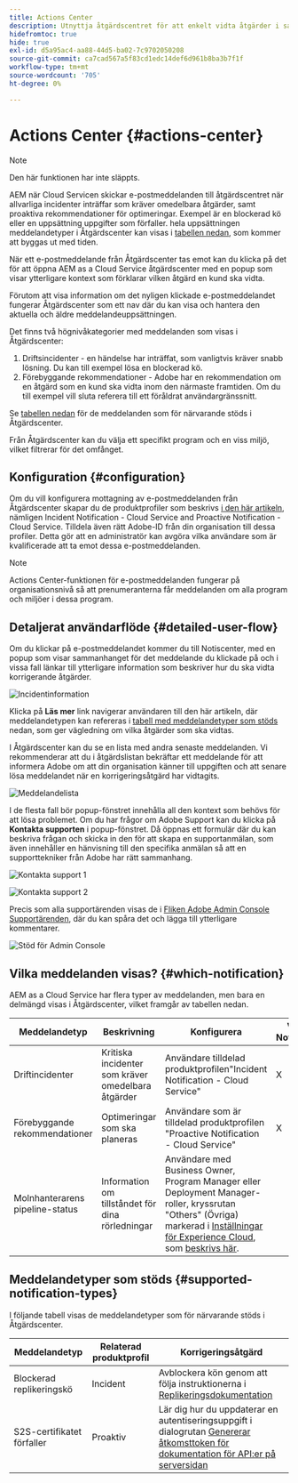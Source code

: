 ```yaml
---
title: Actions Center
description: Utnyttja åtgärdscentret för att enkelt vidta åtgärder i samband med incidenter och annan viktig information
hidefromtoc: true
hide: true
exl-id: d5a95ac4-aa88-44d5-ba02-7c9702050208
source-git-commit: ca7cad567a5f83cd1edc14def6d961b8ba3b7f1f
workflow-type: tm+mt
source-wordcount: '705'
ht-degree: 0%

---
```


# Actions Center {#actions-center}

>[!NOTE]
>Den här funktionen har inte släppts.

AEM när Cloud Servicen skickar e-postmeddelanden till åtgärdscentret när allvarliga incidenter inträffar som kräver omedelbara åtgärder, samt proaktiva rekommendationer för optimeringar. Exempel är en blockerad kö eller en uppsättning uppgifter som förfaller. hela uppsättningen meddelandetyper i Åtgärdscenter kan visas i [tabellen nedan](#supported-notification-types), som kommer att byggas ut med tiden.

När ett e-postmeddelande från Åtgärdscenter tas emot kan du klicka på det för att öppna AEM as a Cloud Service åtgärdscenter med en popup som visar ytterligare kontext som förklarar vilken åtgärd en kund ska vidta.

Förutom att visa information om det nyligen klickade e-postmeddelandet fungerar Åtgärdscenter som ett nav där du kan visa och hantera den aktuella och äldre meddelandeuppsättningen. <!-- It can be accessed directly at the url TBD (Alexandru: I'm intentionally keeping it TBD for now so customers don't find it) -->

Det finns två högnivåkategorier med meddelanden som visas i Åtgärdscenter:

1. Driftsincidenter - en händelse har inträffat, som vanligtvis kräver snabb lösning. Du kan till exempel lösa en blockerad kö.
1. Förebyggande rekommendationer - Adobe har en rekommendation om en åtgärd som en kund ska vidta inom den närmaste framtiden. Om du till exempel vill sluta referera till ett föråldrat användargränssnitt.

Se [tabellen nedan](#supported-notification-types) för de meddelanden som för närvarande stöds i Åtgärdscenter.

Från Åtgärdscenter kan du välja ett specifikt program och en viss miljö, vilket filtrerar för det omfånget.

## Konfiguration {#configuration}

Om du vill konfigurera mottagning av e-postmeddelanden från Åtgärdscenter skapar du de produktprofiler som beskrivs [i den här artikeln](/help/journey-onboarding/notification-profiles.md), nämligen Incident Notification - Cloud Service and Proactive Notification - Cloud Service. Tilldela även rätt Adobe-ID från din organisation till dessa profiler. Detta gör att en administratör kan avgöra vilka användare som är kvalificerade att ta emot dessa e-postmeddelanden.

>[!NOTE]
>Actions Center-funktionen för e-postmeddelanden fungerar på organisationsnivå så att prenumeranterna får meddelanden om alla program och miljöer i dessa program.

## Detaljerat användarflöde {#detailed-user-flow}

Om du klickar på e-postmeddelandet kommer du till Notiscenter, med en popup som visar sammanhanget för det meddelande du klickade på och i vissa fall länkar till ytterligare information som beskriver hur du ska vidta korrigerande åtgärder.

![Incidentinformation](/help/operations/assets/incident-details.png)

Klicka på **Läs mer** link navigerar användaren till den här artikeln, där meddelandetypen kan refereras i [tabell med meddelandetyper som stöds](#supported-notification-types) nedan, som ger vägledning om vilka åtgärder som ska vidtas.

I Åtgärdscenter kan du se en lista med andra senaste meddelanden. Vi rekommenderar att du i åtgärdslistan bekräftar ett meddelande för att informera Adobe om att din organisation känner till uppgiften och att senare lösa meddelandet när en korrigeringsåtgärd har vidtagits.

![Meddelandelista](/help/operations/assets/notification-list.png)

I de flesta fall bör popup-fönstret innehålla all den kontext som behövs för att lösa problemet. Om du har frågor om Adobe Support kan du klicka på **Kontakta supporten** i popup-fönstret. Då öppnas ett formulär där du kan beskriva frågan och skicka in den för att skapa en supportanmälan, som även innehåller en hänvisning till den specifika anmälan så att en supporttekniker från Adobe har rätt sammanhang.

![Kontakta support 1](/help/operations/assets/contact-support1.png)

![Kontakta support 2](/help/operations/assets/contact-support2.png)

Precis som alla supportärenden visas de i [Fliken Adobe Admin Console Supportärenden](https://helpx.adobe.com/enterprise/using/support-for-enterprise.html), där du kan spåra det och lägga till ytterligare kommentarer.

![Stöd för Admin Console](/help/operations/assets/admin-console-support.png)

## Vilka meddelanden visas? {#which-notification}

AEM as a Cloud Service har flera typer av meddelanden, men bara en delmängd visas i Åtgärdscenter, vilket framgår av tabellen nedan.

| Meddelandetyp | Beskrivning | Konfigurera | Visas i Notiscenter |
|---|---|---|---|
| Driftincidenter | Kritiska incidenter som kräver omedelbara åtgärder | Användare tilldelad produktprofilen&quot;Incident Notification - Cloud Service&quot; | X |
| Förebyggande rekommendationer | Optimeringar som ska planeras | Användare som är tilldelad produktprofilen &quot;Proactive Notification - Cloud Service&quot; | X |
| Molnhanterarens pipeline-status | Information om tillståndet för dina rörledningar | Användare med Business Owner, Program Manager eller Deployment Manager-roller, kryssrutan &quot;Others&quot; (Övriga) markerad i [Inställningar för Experience Cloud](https://experience.adobe.com/preferences), som [beskrivs här](/help/implementing/cloud-manager/notifications.md). |  |

## Meddelandetyper som stöds {#supported-notification-types}

I följande tabell visas de meddelandetyper som för närvarande stöds i Åtgärdscenter.

| Meddelandetyp | Relaterad produktprofil | Korrigeringsåtgärd |
|---|---|---|
| Blockerad replikeringskö | Incident | Avblockera kön genom att följa instruktionerna i [Replikeringsdokumentation](/help/operations/replication.md#troubleshooting) |
| S2S-certifikatet förfaller | Proaktiv | Lär dig hur du uppdaterar en autentiseringsuppgift i dialogrutan [Genererar åtkomsttoken för dokumentation för API:er på serversidan](/help/implementing/developing/introduction/generating-access-tokens-for-server-side-apis.md#refresh-credentials) |

